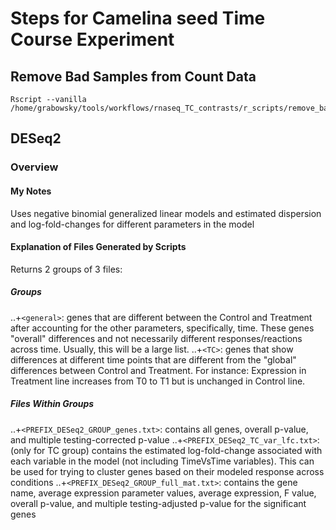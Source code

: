 # Steps for Camelina seed Time Course Experiment
## Remove Bad Samples from Count Data
```
Rscript --vanilla /home/grabowsky/tools/workflows/rnaseq_TC_contrasts/r_scripts/remove_bad_samp_counts.r
```
## DESeq2
### Overview
#### My Notes
Uses negative binomial generalized linear models and estimated dispersion and log-fold-changes for different parameters in the model
#### Explanation of Files Generated by Scripts
Returns 2 groups of 3 files:
##### Groups
..+`<general>`: genes that are different between the Control and Treatment after accounting for the other parameters, specifically, time. These genes "overall" differences and not necessarily different responses/reactions across time. Usually, this will be a large list.
..+`<TC>`: genes that show differences at different time points that are different from the "global" differences between Control and Treatment. For instance: Expression in Treatment line increases from T0 to T1 but is unchanged in Control line.
##### Files Within Groups
..+`<PREFIX_DESeq2_GROUP_genes.txt>`: contains all genes, overall p-value, and multiple testing-corrected p-value
..+`<PREFIX_DESeq2_TC_var_lfc.txt>`: (only for TC group) contains the estimated log-fold-change associated with each variable in the model (not including TimeVsTime variables). This can be used for trying to cluster genes based on their modeled response across conditions
..+`<PREFIX_DESeq2_GROUP_full_mat.txt>`: contains the gene name, average expression parameter values, average expression, F value, overall p-value, and multiple testing-adjusted p-value for the significant genes


